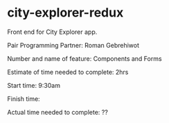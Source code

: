 # city-explorer-redux

Front end for City Explorer app.

Pair Programming Partner: Roman Gebrehiwot

Number and name of feature: Components and Forms

Estimate of time needed to complete: 2hrs

Start time: 9:30am

Finish time:

Actual time needed to complete: ??
